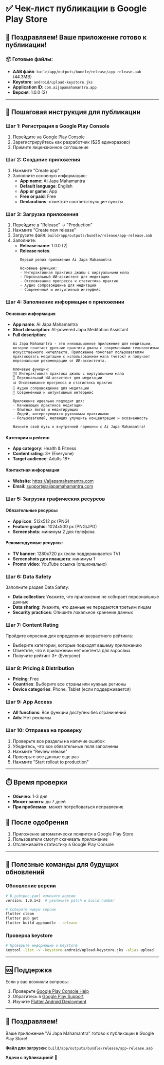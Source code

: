 # ✅ Чек-лист публикации в Google Play Store

## 🎉 Поздравляем! Ваше приложение готово к публикации!

### 📦 Готовые файлы:
- **AAB файл**: `build/app/outputs/bundle/release/app-release.aab` (44.3MB)
- **Keystore**: `android/upload-keystore.jks`
- **Application ID**: `com.aijapamahamantra.app`
- **Версия**: 1.0.0 (2)

---

## 🚀 Пошаговая инструкция для публикации

### Шаг 1: Регистрация в Google Play Console
1. Перейдите на [Google Play Console](https://play.google.com/console)
2. Зарегистрируйтесь как разработчик ($25 единоразово)
3. Примите лицензионное соглашение

### Шаг 2: Создание приложения
1. Нажмите "Create app"
2. Заполните основную информацию:
   - **App name**: Ai Japa Mahamantra
   - **Default language**: English
   - **App or game**: App
   - **Free or paid**: Free
   - **Declarations**: отметьте соответствующие пункты

### Шаг 3: Загрузка приложения
1. Перейдите в "Release" → "Production"
2. Нажмите "Create new release"
3. Загрузите файл: `build/app/outputs/bundle/release/app-release.aab`
4. Заполните:
   - **Release name**: 1.0.0 (2)
   - **Release notes**: 
     ```
     Первый релиз приложения Ai Japa Mahamantra
     
     Основные функции:
     - Интерактивная практика джапы с виртуальными мала
     - Персональный ИИ-ассистент для медитации
     - Отслеживание прогресса и статистика практик
     - Аудио сопровождение для медитации
     - Современный и интуитивный интерфейс
     ```

### Шаг 4: Заполнение информации о приложении

#### Основная информация
- **App name**: Ai Japa Mahamantra
- **Short description**: AI-powered Japa Meditation Assistant
- **Full description**: 
  ```
  Ai Japa Mahamantra - это инновационное приложение для медитации, которое сочетает древние практики джапы с современными технологиями искусственного интеллекта. Приложение помогает пользователям практиковать медитацию с использованием мала (четок) и получает персональные рекомендации от ИИ-ассистента.

  Ключевые функции:
  🧘‍♀️ Интерактивная практика джапы с виртуальными мала
  🤖 Персональный ИИ-ассистент для медитации
  📊 Отслеживание прогресса и статистика практик
  🎵 Аудио сопровождение для медитации
  📱 Современный и интуитивный интерфейс

  Приложение идеально подходит для:
  - Начинающих практиков медитации
  - Опытных йогов и медитирующих
  - Людей, интересующихся духовными практиками
  - Пользователей, желающих улучшить концентрацию и осознанность

  Начните свой путь к внутренней гармонии с Ai Japa Mahamantra!
  ```

#### Категории и рейтинг
- **App category**: Health & Fitness
- **Content rating**: 3+ (Everyone)
- **Target audience**: Adults 18+

#### Контактная информация
- **Website**: https://aijapamahamantra.com
- **Email**: support@aijapamahamantra.com

### Шаг 5: Загрузка графических ресурсов

#### Обязательные ресурсы:
- **App icon**: 512x512 px (PNG)
- **Feature graphic**: 1024x500 px (PNG/JPG)
- **Screenshots**: минимум 2 для телефона

#### Рекомендуемые ресурсы:
- **TV banner**: 1280x720 px (если поддерживается TV)
- **Screenshots для планшета**: минимум 1
- **Promo video**: YouTube ссылка (опционально)

### Шаг 6: Data Safety
Заполните раздел Data Safety:
- **Data collection**: Укажите, что приложение не собирает персональные данные
- **Data sharing**: Укажите, что данные не передаются третьим лицам
- **Security practices**: Опишите локальное хранение данных

### Шаг 7: Content Rating
Пройдите опросник для определения возрастного рейтинга:
- Выберите категории, которые подходят вашему приложению
- Отметьте, что в приложении нет контента для взрослых
- Получите рейтинг 3+ (Everyone)

### Шаг 8: Pricing & Distribution
- **Pricing**: Free
- **Countries**: Выберите все страны или нужные регионы
- **Device categories**: Phone, Tablet (если поддерживается)

### Шаг 9: App Access
- **All functions**: Все функции доступны без ограничений
- **Ads**: Нет рекламы

### Шаг 10: Отправка на проверку
1. Проверьте все разделы на наличие ошибок
2. Убедитесь, что все обязательные поля заполнены
3. Нажмите "Review release"
4. Проверьте все данные еще раз
5. Нажмите "Start rollout to production"

---

## ⏱️ Время проверки
- **Обычно**: 1-3 дня
- **Может занять**: до 7 дней
- **При проблемах**: может потребоваться исправление

## 📱 После одобрения
1. Приложение автоматически появится в Google Play Store
2. Пользователи смогут скачивать приложение
3. Отслеживайте статистику в Google Play Console

---

## 🔧 Полезные команды для будущих обновлений

### Обновление версии
```bash
# В pubspec.yaml измените версию
version: 1.0.1+3  # увеличите patch и build number

# Соберите новую версию
flutter clean
flutter pub get
flutter build appbundle --release
```

### Проверка keystore
```bash
# Проверьте информацию о keystore
keytool -list -v -keystore android/upload-keystore.jks -alias upload
```

---

## 🆘 Поддержка

Если у вас возникли вопросы:
1. Проверьте [Google Play Console Help](https://support.google.com/googleplay/android-developer/)
2. Обратитесь в [Google Play Support](https://support.google.com/googleplay/android-developer/contact)
3. Изучите [Flutter Android Deployment](https://flutter.dev/docs/deployment/android)

---

## 🎉 Поздравляем!

Ваше приложение "Ai Japa Mahamantra" готово к публикации в Google Play Store!

**Файл для загрузки**: `build/app/outputs/bundle/release/app-release.aab`

**Удачи с публикацией! 🚀**
